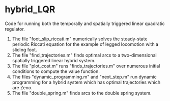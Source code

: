 # hybrid_LQR
Code for running both the temporally and spatially triggered linear quadratic regulator.

<ol>
  <li>The file "foot_slip_riccati.m" numerically solves the steady-state periodic Riccati equation for the example of legged locomotion with a sliding foot.</li>
  <li>The file "find_trajectories.m" finds optimal arcs to a two-dimensional spatially triggered linear hybrid system.</li>
  <li>The file "plot_cost.m" runs "finds_trajectories.m" over numerous initial conditions to compute the value function.</li>
  <li>The files "dynamic_programming.m" and "next_step.m" run dynamic programming for a hybrid system which has optimal trajectories which are Zeno.</li>
  <li>The file "double_spring.m" finds arcs to the double spring system.</li>
</ol> 
